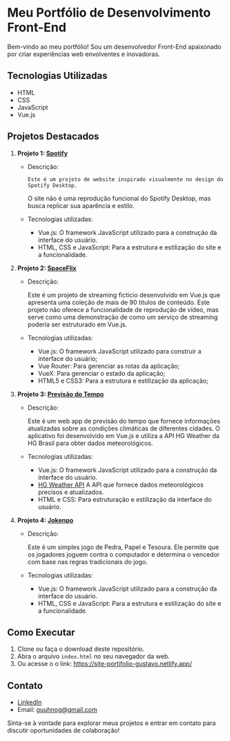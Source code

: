 # Meu Portfólio de Desenvolvimento Front-End

Bem-vindo ao meu portfólio! Sou um desenvolvedor Front-End apaixonado por criar experiências web envolventes e inovadoras.

## Tecnologias Utilizadas

- HTML
- CSS
- JavaScript
- Vue.js

## Projetos Destacados

1. **Projeto 1: [Spotify](https://gustavo-spotify.netlify.app)**
  
   - Descrição: 

         Este é um projeto de website inspirado visualmente no design do Spotify Desktop. 
      O site não é uma reprodução funcional do Spotify Desktop, mas busca replicar sua aparência e estilo.

   - Tecnologias utilizadas:

     - Vue.js: O framework JavaScript utilizado para a construção da interface do usuário.
     - HTML, CSS e JavaScript: Para a estrutura e estilização do site e a funcionalidade.


2. **Projeto 2: [SpaceFlix](https://space-flix.netlify.app)**
  
   - Descrição:

      Este é um projeto de streaming fictício desenvolvido em Vue.js que apresenta uma coleção de mais de 90 títulos de conteúdo. Este projeto não oferece a funcionalidade de reprodução de vídeo, mas serve como uma demonstração de como um serviço de streaming poderia ser estruturado em Vue.js.
   
   - Tecnologias utilizadas:

     - Vue.js: O framework JavaScript utilizado para construir a interface do usuário;
     - Vue Router: Para gerenciar as rotas da aplicação;
     - VueX: Para gerenciar o estado da aplicação;
     - HTML5 e CSS3: Para a estrutura e estilização da aplicação;


3. **Projeto 3: [Previsão do Tempo](https://gustavo-weather.netlify.app)**
  
   - Descrição:
      
      Este é um web app de previsão do tempo que fornece informações atualizadas sobre as condições climáticas de diferentes cidades. O aplicativo foi desenvolvido em Vue.js e utiliza a API HG Weather da HG Brasil para obter dados meteorológicos.

   - Tecnologias utilizadas:

     - Vue.js: O framework JavaScript utilizado para a construção da interface do usuário.
     - [HG Weather API](https://hgbrasil.com/apis) A API que fornece dados meteorológicos precisos e atualizados.
     - HTML e CSS: Para estruturação e estilização da interface do usuário.


4. **Projeto 4: [Jokenpo](https://gustavo-jokenpo.netlify.app)**
   
   - Descrição: 
      
      Este é um simples jogo de Pedra, Papel e Tesoura. Ele permite que os jogadores joguem contra o computador e determina o vencedor com base nas regras tradicionais do jogo.

   - Tecnologias utilizadas:

     - Vue.js: O framework JavaScript utilizado para a construção da interface do usuário.
     - HTML, CSS e JavaScript: Para a estrutura e estilização do site e a funcionalidade.

  
## Como Executar

1. Clone ou faça o download deste repositório.
2. Abra o arquivo `index.html` no seu navegador da web.
3. Ou acesse o o link: https://site-portifolio-gustavo.netlify.app/

## Contato

- [LinkedIn](https://www.linkedin.com/in/gustavo-henrique-nogueira-deranzani-bicudo-11659a221/)
- Email: guuhnog@gmail.com

Sinta-se à vontade para explorar meus projetos e entrar em contato para discutir oportunidades de colaboração!

